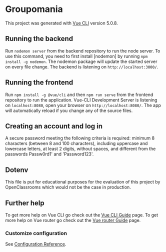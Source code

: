 # Groupomania

This project was generated with [Vue CLI](https://cli.vuejs.org/config/) version 5.0.8.

## Running the backend

Run `nodemon server` from the backend repository to run the node server. To use this command, you need to first install [nodemon] by running `npm install -g nodemon`. The nodemon package will update the started server on every file change. The backend is listening on `http://localhost:3000/`.

## Running the frontend

Run `npm install -g @vue/cli` and then `npm run serve` from the frontend repository to run the application. Vue-CLI Development Server is listening on `localhost:8080`, open your browser on `http://localhost:8080/`. The app will automatically reload if you change any of the source files.

## Creating an account and log in

A secure password meeting the following criteria is required: minimum 8 characters (between 8 and 100 characters), including uppercase and lowercase letters, at least 2 digits, without spaces, and different from the passwords Passw0rd1' and 'Password123'.

## Dotenv 

This file is put for educational purposes for the evaluation of this project by OpenClassrooms which would not be the case in production.

## Further help

To get more help on Vue CLI go check out the [Vue CLI Guide](https://cli.vuejs.org/guide/) page.
To get more help on Vue router go check out the [Vue router Guide](https://router.vuejs.org/guide/) page.
<!-- To get more help on running for a developmet server, building the project, code scaffolding, running unit tests and end-to-end tests, you can refer to the README.md file from the frontend directory. -->

### Customize configuration
See [Configuration Reference](https://cli.vuejs.org/config/).

